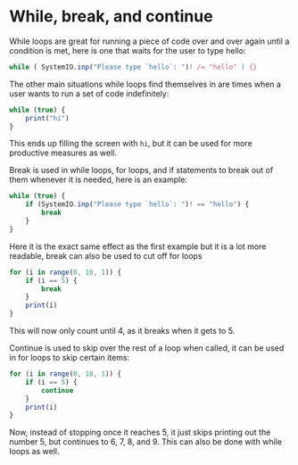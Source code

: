 # While, break, and continue

While loops are great for running a piece of code over and over again until a condition is met, here is one that waits for the user to type hello:
```js
while ( SystemIO.inp("Please type `hello`: ")! /= "hello" ) {}
```

The other main situations while loops find themselves in are times when a user wants to run a set of code indefinitely:
```js
while (true) {
	print("hi")
}
```
This ends up filling the screen with `hi`, but it can be used for more productive measures as well.

Break is used in while loops, for loops, and if statements to break out of them whenever it is needed, here is an example:
```js
while (true) {
	if (SystemIO.inp("Please type `hello`: ")! == "hello") {
		break
	}
}
```
Here it is the exact same effect as the first example but it is a lot more readable, break can also be used to cut off for loops
```js
for (i in range(0, 10, 1)) {
	if (i == 5) {
		break
	}
	print(i)
}
```
This will now only count until 4, as it breaks when it gets to 5.

Continue is used to skip over the rest of a loop when called, it can be used in for loops to skip certain items:
```js
for (i in range(0, 10, 1)) {
	if (i == 5) {
		continue
	}
	print(i)
}
```
Now, instead of stopping once it reaches 5, it just skips printing out the number 5, but continues to 6, 7, 8, and 9. This can also be done with while loops as well.

